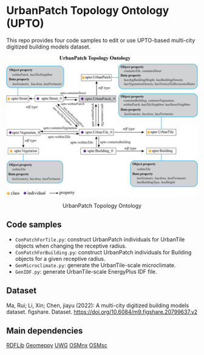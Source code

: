 # UrbanPatch Topology Ontology (UPTO)

This repo provides  four code samples to edit or use UPTO-based multi-city digitized building models dataset.

![Ontology](UPTO.png "Ontology")
<p align = "center"> UrbanPatch Topology Ontology</p>


 ## Code samples
  
  * `ConPatchForTile.py`: construct UrbanPatch individuals for UrbanTile objects when changing the receptive radius.
  * `ConPatchForBuilding.py`: construct UrbanPatch individuals for Building objects for a given receptive radius.
  * `GenMicroclimate.py`: generate the UrbanTile-scale microclimate.
  * `GenIDF.py`: generate UrbanTile-scale EnergyPlus IDF file.


## Dataset
Ma, Rui; Li, Xin; Chen, jiayu (2022): A multi-city digitized building models dataset. figshare. Dataset. https://doi.org/10.6084/m9.figshare.20799637.v2

## Main dependencies 
[RDFLib](https://pypi.org/project/rdflib/) 
[Geomeppy](https://pypi.org/project/geomeppy/) 
[UWG](https://pypi.org/project/uwg/) 
[OSMnx](https://pypi.org/project/osmnx/) 
[OSMsc](https://pypi.org/project/osmsc/) 







